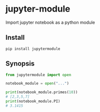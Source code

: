 # jupyter-module

Import jupyter notebook as a python module

## Install

```
pip install jupytermodule
```

## Synopsis

```python
from jupytermodule import open

notebook_module = open("...")

print(notebook_module.primes(10))
# [2,3,5,7]
print(notebook_module.PI)
# 3.1415
```